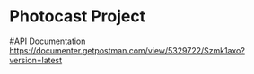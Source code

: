 # Photocast Project

#API Documentation
https://documenter.getpostman.com/view/5329722/Szmk1axo?version=latest
